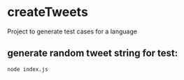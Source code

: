 # createTweets
Project to generate test cases for a language

## generate random tweet string for test:
```
node index.js
```
